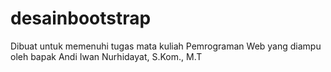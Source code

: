 # desainbootstrap
Dibuat untuk memenuhi tugas mata kuliah Pemrograman Web yang diampu oleh bapak Andi Iwan Nurhidayat, S.Kom., M.T
